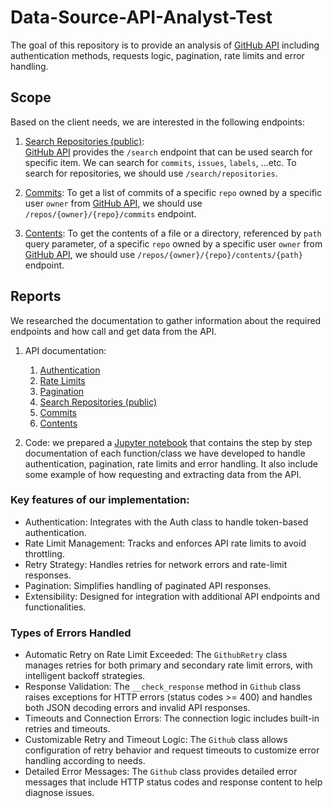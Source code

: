 # Data-Source-API-Analyst-Test

The goal of this repository is to provide an analysis of [GitHub API](https://docs.github.com/en/rest?apiVersion=2022-11-28) including authentication methods, requests logic, pagination, rate limits and error handling.

## Scope
Based on the client needs, we are interested in the following endpoints:

1. [Search Repositories (public)](https://docs.github.com/en/rest/search/search?apiVersion=2022-11-28#search-repositories): \
[GitHub API](https://docs.github.com/en/rest?apiVersion=2022-11-28) provides the `/search` endpoint that can be used search for specific item. We can search for `commits`, `issues`, `labels`, ...etc. To search for repositories, we should use `/search/repositories`.

2. [Commits](https://docs.github.com/en/rest/commits/commits?apiVersion=2022-11-28): To get a list of commits of a specific `repo` owned by a specific user `owner` from [GitHub API](https://docs.github.com/en/rest?apiVersion=2022-11-28), we should use `/repos/{owner}/{repo}/commits` endpoint.

3. [Contents](https://docs.github.com/en/rest/repos/contents?apiVersion=2022-11-28): To get the contents of a file or a directory, referenced by `path` query parameter, of a specific `repo` owned by a specific user `owner` from [GitHub API](https://docs.github.com/en/rest?apiVersion=2022-11-28), we should use `/repos/{owner}/{repo}/contents/{path}` endpoint.

## Reports
We researched the documentation to gather information about the required endpoints and how call and get data from the API.

1. API documentation:
    1. [Authentication](./content/docs/auth.md)
    2. [Rate Limits](./content/docs/rate-limits.md)
    3. [Pagination](./content/docs/pagination.md)
    1. [Search Repositories (public)](./content/docs/search_repos.md)
    2. [Commits](./content/docs/commits.md)
    2. [Contents](./content/docs/contents.md)

2. Code:
we prepared a [Jupyter notebook](./content/jupyter_notebook/) that contains the step by step documentation of each function/class we have developed to handle authentication, pagination, rate limits and error handling. It also include some example of how requesting and extracting data from the API.


### Key features of our implementation:
   - Authentication: Integrates with the Auth class to handle token-based authentication.
   - Rate Limit Management: Tracks and enforces API rate limits to avoid throttling.
   - Retry Strategy: Handles retries for network errors and rate-limit responses.
   - Pagination: Simplifies handling of paginated API responses.
   - Extensibility: Designed for integration with additional API endpoints and functionalities.

### Types of Errors Handled
   - Automatic Retry on Rate Limit Exceeded: The `GithubRetry` class manages retries for both primary and secondary rate limit errors, with intelligent backoff strategies.
   - Response Validation: The `__check_response` method in `Github` class raises exceptions for HTTP errors (status codes >= 400) and handles both JSON decoding errors and invalid API responses.
   - Timeouts and Connection Errors: The connection logic includes built-in retries and timeouts.
   - Customizable Retry and Timeout Logic: The `Github` class allows configuration of retry behavior and request timeouts to customize error handling according to needs.
   - Detailed Error Messages: The `Github` class provides detailed error messages that include HTTP status codes and response content to help diagnose issues.

